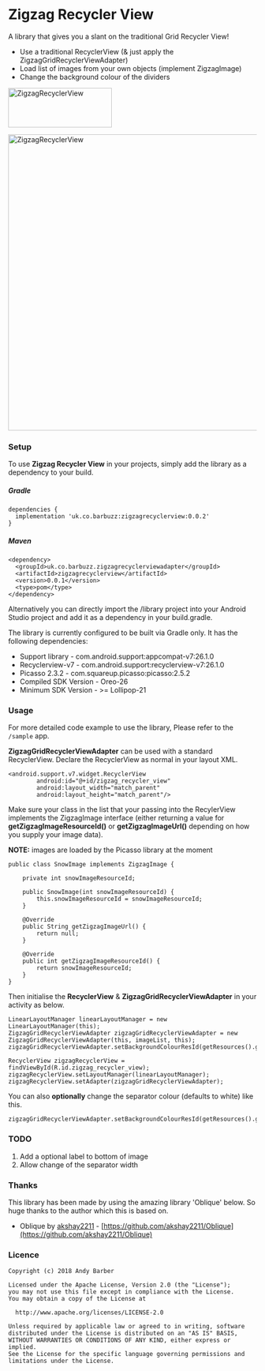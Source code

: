 # Zigzag Recycler View

A library that gives you a slant on the traditional Grid Recycler View!

* Use a traditional RecyclerView (& just apply the ZigzagGridRecyclerViewAdapter)
* Load list of images from your own objects (implement ZigzagImage)
* Change the background colour of the dividers

<p>
<a href="https://play.google.com/store/apps/details?id=uk.co.barbuzz.zigzagrecyclerview.sample"><img src="https://github.com/andyb129/ZigzagRecyclerView/blob/master/screenshots%2Fgoogle_play_badge.png" height="80" width="210" alt="ZigzagRecyclerView"/></a>
</p>
<p>
<img src="https://github.com/andyb129/ZigzagRecyclerView/blob/master/screenshots%2Fzigzag_recycler_view_anim.gif" height="600" alt="ZigzagRecyclerView"/>
</p>
  
<!--![optional caption text](screenshots/zigzag_recycler_view_anim.gif)-->

### Setup
To use **Zigzag Recycler View** in your projects, simply add the library as a dependency to your build.

##### Gradle
```
dependencies {
  implementation 'uk.co.barbuzz:zigzagrecyclerview:0.0.2'
}
```

##### Maven
```
<dependency>
  <groupId>uk.co.barbuzz.zigzagrecyclerviewadapter</groupId>
  <artifactId>zigzagrecyclerview</artifactId>
  <version>0.0.1</version>
  <type>pom</type>
</dependency>
```

Alternatively you can directly import the /library project into your Android Studio project and add it as a dependency in your build.gradle.

The library is currently configured to be built via Gradle only. It has the following dependencies:

* Support library         - com.android.support:appcompat-v7:26.1.0
* Recyclerview-v7         - com.android.support:recyclerview-v7:26.1.0
* Picasso 2.3.2           - com.squareup.picasso:picasso:2.5.2
* Compiled SDK Version    - Oreo-26
* Minimum SDK Version     - >= Lollipop-21

### Usage
For more detailed code example to use the library, Please refer to the `/sample` app.

**ZigzagGridRecyclerViewAdapter** can be used with a standard RecyclerView. Declare the RecyclerView as normal in your layout XML.

```
<android.support.v7.widget.RecyclerView
        android:id="@+id/zigzag_recycler_view"
        android:layout_width="match_parent"
        android:layout_height="match_parent"/>
```

Make sure your class in the list that your passing into the RecylerView implements the ZigzagImage interface
(either returning a value for **getZigzagImageResourceId()** or **getZigzagImageUrl()** depending on how you supply your image data).

**NOTE:** images are loaded by the Picasso library at the moment

```
public class SnowImage implements ZigzagImage {

    private int snowImageResourceId;

    public SnowImage(int snowImageResourceId) {
        this.snowImageResourceId = snowImageResourceId;
    }

    @Override
    public String getZigzagImageUrl() {
        return null;
    }

    @Override
    public int getZigzagImageResourceId() {
        return snowImageResourceId;
    }
}
```

Then initialise the **RecyclerView** & **ZigzagGridRecyclerViewAdapter** in your activity as below.

```
LinearLayoutManager linearLayoutManager = new LinearLayoutManager(this);
ZigzagGridRecyclerViewAdapter zigzagGridRecyclerViewAdapter = new ZigzagGridRecyclerViewAdapter(this, imageList, this);
zigzagGridRecyclerViewAdapter.setBackgroundColourResId(getResources().getColor(R.color.separator));

RecyclerView zigzagRecyclerView = findViewById(R.id.zigzag_recycler_view);
zigzagRecyclerView.setLayoutManager(linearLayoutManager);
zigzagRecyclerView.setAdapter(zigzagGridRecyclerViewAdapter);
```

You can also **optionally** change the separator colour (defaults to white) like this.

```
zigzagGridRecyclerViewAdapter.setBackgroundColourResId(getResources().getColor(R.color.separator));
```

### TODO
1. Add a optional label to bottom of image
2. Allow change of the separator width

### Thanks

This library has been made by using the amazing library 'Oblique' below. So huge thanks to the author which this is based on.

* Oblique by [akshay2211](https://github.com/akshay2211) - [https://github.com/akshay2211/Oblique](https://github.com/akshay2211/Oblique)


### Licence
```
Copyright (c) 2018 Andy Barber

Licensed under the Apache License, Version 2.0 (the "License");
you may not use this file except in compliance with the License.
You may obtain a copy of the License at

  http://www.apache.org/licenses/LICENSE-2.0

Unless required by applicable law or agreed to in writing, software
distributed under the License is distributed on an "AS IS" BASIS,
WITHOUT WARRANTIES OR CONDITIONS OF ANY KIND, either express or implied.
See the License for the specific language governing permissions and
limitations under the License.
```
